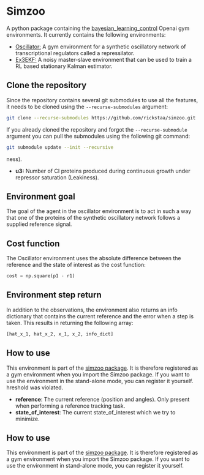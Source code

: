 # Simzoo

A python package containing the [bayesian_learning_control](https://github.com/rickstaa/bayesian-learning-control) Openai gym environments. It currently contains the following environments:

*   [Oscillator:](https://github.com/rickstaa/oscillator) A gym environment for a synthetic oscillatory network of transcriptional regulators called a repressilator.
*   [Ex3EKF:](https://github.com/rickstaa/ex3\_ekf) A noisy master-slave environment that can be used to train a RL based stationary Kalman estimator.

## Clone the repository

Since the repository contains several git submodules to use all the features, it needs
to be cloned using the `--recurse-submodules` argument:

```bash
git clone --recurse-submodules https://github.com/rickstaa/simzoo.git
```

If you already cloned the repository and forgot the `--recurse-submodule` argument you
can pull the submodules using the following git command:

```bash
git submodule update --init --recursive
```
ness).
*   **u3:** Number of CI proteins produced during continuous growth under repressor saturation (Leakiness).

## Environment goal

The goal of the agent in the oscillator environment is to act in such a way that one
of the proteins of the synthetic oscillatory network follows a supplied reference
signal.

## Cost function

The Oscillator environment uses the absolute difference between the reference and the state of interest as the cost function:

```python
cost = np.square(p1 - r1)
```

## Environment step return

In addition to the observations, the environment also returns an info dictionary that contains the current reference and
the error when a step is taken. This results in returning the following array:

```python
[hat_x_1, hat_x_2, x_1, x_2, info_dict]
```

## How to use

This environment is part of the [simzoo package](https://github.com/rickstaa/simzoo). It is therefore registered as a gym environment when you import the Simzoo package. If you want to use the environment in the stand-alone mode, you can register it yourself.
hreshold was violated.
*   **reference**: The current reference (position and angles). Only present when performing a reference tracking task.
*   **state_of_interest**: The current state_of_interest which we try to minimize.

## How to use

This environment is part of the [simzoo package](https://github.com/rickstaa/simzoo). It is therefore registered as a gym environment when you import the Simzoo package. If you want to use the environment in stand-alone mode, you can register it yourself.
